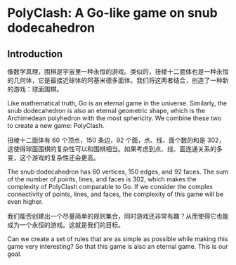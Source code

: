 # PolyClash: A Go-like game on snub dodecahedron 

## Introduction

像数学真理，围棋是宇宙里一种永恒的游戏。类似的，扭棱十二面体也是一种永恒的几何体，它是最接近球体的阿基米德多面体。我们将这两者结合，创造了一种新的游戏：球面围棋。

Like mathematical truth, Go is an eternal game in the universe. Similarly, the snub dodecahedron is also an eternal geometric shape, which is the Archimedean polyhedron with the most sphericity.
We combine these two to create a new game: PolyClash.

扭棱十二面体有 60 个顶点，150 条边，92 个面，点、线、面个数的和是 302，这使得球面围棋的复杂性可以和围棋相当。如果考虑到点、线、面连通关系的多变，这个游戏的复杂性还会更高。

The snub dodecahedron has 60 vertices, 150 edges, and 92 faces. The sum of the number of points, lines, and faces is 302, which makes the complexity of PolyClash comparable to Go. If we consider the complex connectivity of points, lines, and faces, the complexity of this game will be even higher.

我们能否创建出一个尽量简单的规则集合，同时游戏还非常有趣？从而使得它也能成为一个永恒的游戏。这就是我们的目标。

Can we create a set of rules that are as simple as possible while making this game very interesting? So that this game is also an eternal game. This is our goal.
